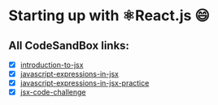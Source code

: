 # Starting up with ⚛️React.js :smile: 
## All CodeSandBox links:
- [x] [introduction-to-jsx](https://codesandbox.io/s/introduction-to-jsx-forked-ijet3)
- [x] [javascript-expressions-in-jsx](https://codesandbox.io/s/javascript-expressions-in-jsx-forked-5e6e1)
- [x] [javascript-expressions-in-jsx-practice](https://codesandbox.io/s/javascript-expressions-in-jsx-practice-forked-2rrg4)
- [x] [jsx-code-challenge](https://codesandbox.io/s/jsx-code-challenge-forked-ctp96)
